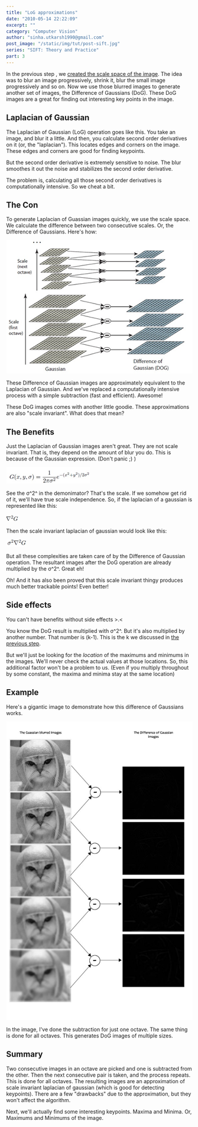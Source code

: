 ```yaml
---
title: "LoG approximations"
date: "2010-05-14 22:22:09"
excerpt: ""
category: "Computer Vision"
author: "sinha.utkarsh1990@gmail.com"
post_image: "/static/img/tut/post-sift.jpg"
series: "SIFT: Theory and Practice"
part: 3
---
```


In the previous step , we [created the scale space of the image](/tutorials/sift-scale-invariant-feature-transform-scale-space/). The idea was to blur an image progressively, shrink it, blur the small image progressively and so on. Now we use those blurred images to generate another set of images, the Difference of Gaussians (DoG). These DoG images are a great for finding out interesting key points in the image.

## Laplacian of Gaussian

The Laplacian of Gaussian (LoG) operation goes like this. You take an image, and blur it a little. And then, you calculate second order derivatives on it (or, the "laplacian"). This locates edges and corners on the image. These edges and corners are good for finding keypoints.

But the second order derivative is extremely sensitive to noise. The blur smoothes it out the noise and stabilizes the second order derivative.

The problem is, calculating all those second order derivatives is computationally intensive. So we cheat a bit. 

## The Con

To generate Laplacian of Guassian images quickly, we use the scale space. We calculate the difference between two consecutive scales. Or, the Difference of Gaussians. Here's how:

![](/static/img/tut/sift-dog-idea.jpg)

These Difference of Gaussian images are approximately equivalent to the Laplacian of Gaussian. And we've replaced a computationally intensive process with a simple subtraction (fast and efficient). Awesome!

These DoG images comes with another little goodie. These approximations are also "scale invariant". What does that mean? 

## The Benefits

Just the Laplacian of Gaussian images aren't great. They are not scale invariant. That is, they depend on the amount of blur you do. This is because of the Gaussian expression. (Don't panic ;) )

![](/static/img/tut/sift-gaussian-operator.jpg)

See the σ^2^ in the demonimator? That's the scale. If we somehow get rid of it, we'll have true scale independence. So, if the laplacian of a gaussian is represented like this:

![](/static/img/tut/laplacianofgaussian.jpg)

Then the scale invariant laplacian of gaussian would look like this:

![](/static/img/tut/scale-invariant-log.jpg)

But all these complexities are taken care of by the Difference of Gaussian operation. The resultant images after the DoG operation are already multiplied by the σ^2^. Great eh!

Oh! And it has also been proved that this scale invariant thingy produces much better trackable points! Even better!

## Side effects

You can't have benefits without side effects >.<

You know the DoG result is multiplied with σ^2^. But it's also multiplied by another number. That number is (k-1). This is the k we discussed in [the previous step](/tutorials/sift-scale-invariant-feature-transform-scale-space/).

But we'll just be looking for the _location_ of the maximums and minimums in the images. We'll never check the actual values at those locations. So, this additional factor won't be a problem to us. (Even if you multiply throughout by some constant, the maxima and minima stay at the same location)

## Example

Here's a gigantic image to demonstrate how this difference of Gaussians works.

![](/static/img/tut/sift-dog-images.jpg)

In the image, I've done the subtraction for just one octave. The same thing is done for all octaves. This generates DoG images of multiple sizes.

## Summary

Two consecutive images in an octave are picked and one is subtracted from the other. Then the next consecutive pair is taken, and the process repeats. This is done for all octaves. The resulting images are an approximation of scale invariant laplacian of gaussian (which is good for detecting keypoints). There are a few "drawbacks" due to the approximation, but they won't affect the algorithm.

Next, we'll actually find some interesting keypoints. Maxima and Minima. Or, Maximums and Minimums of the image.
